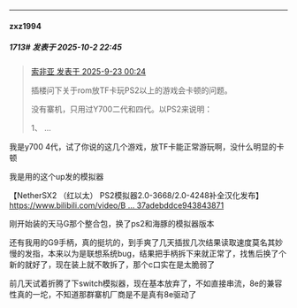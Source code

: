 ﻿
*****

####  zxz1994  
##### 1713#       发表于 2025-10-2 22:45

<blockquote><a href="httphttps://stage1st.com/2b/forum.php?mod=redirect&amp;goto=findpost&amp;pid=68473257&amp;ptid=2148387" target="_blank">索非亚 发表于 2025-9-23 00:24</a>

插楼问下关于rom放TF卡玩PS2以上的游戏会卡顿的问题。

没有寨机，只用过Y700二代和四代。以PS2来说明：

1、 ...</blockquote>
我是y700 4代，试了你说的这几个游戏，放TF卡能正常游玩啊，没什么明显的卡顿

我是用的这个up发的模拟器

【NetherSX2 （红以太） PS2模拟器2.0-3668/2.0-4248补全汉化发布】 [https://www.bilibili.com/video/B ... 37adebddce943843871](https://www.bilibili.com/video/BV1zpNzzBEm8/?share_source=copy_web&amp;vd_source=6550d6fa2859537adebddce943843871)

刚开始装的天马G那个整合包，换了ps2和海豚的模拟器版本

还有我用的G9手柄，真的挺坑的，到手爽了几天插拔几次结果读取速度莫名其妙慢的发指，本来以为是联想系统bug，结果把手柄拆下来就正常了，找售后换了个新的就好了，现在装上就不敢拆了，那个c口实在是太脆弱了

前几天试着折腾了下switch模拟器，现在基本放弃了，不如直接串流，8e的兼容性真的一坨，不知道那群寨机厂商是不是真有8e驱动了

